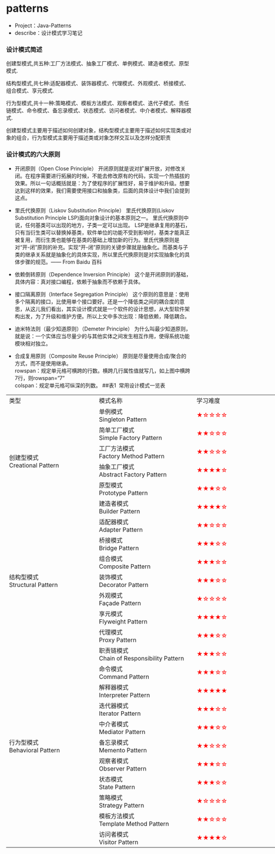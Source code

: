 # patterns
* Project：Java-Patterns 
* describe：设计模式学习笔记

### 设计模式简述

创建型模式,共五种:工厂方法模式、抽象工厂模式、单例模式、建造者模式、原型模式.

结构型模式,共七种:适配器模式、装饰器模式、代理模式、外观模式、桥接模式、组合模式、享元模式.

行为型模式,共十一种:策略模式、模板方法模式、观察者模式、迭代子模式、责任链模式、命令模式、备忘录模式、状态模式、访问者模式、中介者模式、解释器模式.

创建型模式主要用于描述如何创建对象，结构型模式主要用于描述如何实现类或对象的组合，行为型模式主要用于描述类或对象怎样交互以及怎样分配职责
### 设计模式的六大原则
* 开闭原则（Open Close Principle）
	开闭原则就是说对扩展开放，对修改关闭。在程序需要进行拓展的时候，不能去修改原有的代码，实现一个热插拔的效果。所以一句话概括就是：为了使程序的扩展性好，易于维护和升级。想要达到这样的效果，我们需要使用接口和抽象类，后面的具体设计中我们会提到这点。

* 里氏代换原则（Liskov Substitution Principle）
	里氏代换原则(Liskov Substitution Principle LSP)面向对象设计的基本原则之一。 里氏代换原则中说，任何基类可以出现的地方，子类一定可以出现。 LSP是继承复用的基石，只有当衍生类可以替换掉基类，软件单位的功能不受到影响时，基类才能真正被复用，而衍生类也能够在基类的基础上增加新的行为。里氏代换原则是对“开-闭”原则的补充。实现“开-闭”原则的关键步骤就是抽象化。而基类与子类的继承关系就是抽象化的具体实现，所以里氏代换原则是对实现抽象化的具体步骤的规范。—— From Baidu 百科

* 依赖倒转原则（Dependence Inversion Principle）
	这个是开闭原则的基础，具体内容：真对接口编程，依赖于抽象而不依赖于具体。

* 接口隔离原则（Interface Segregation Principle）
	这个原则的意思是：使用多个隔离的接口，比使用单个接口要好。还是一个降低类之间的耦合度的意思，从这儿我们看出，其实设计模式就是一个软件的设计思想，从大型软件架构出发，为了升级和维护方便。所以上文中多次出现：降低依赖，降低耦合。

* 迪米特法则（最少知道原则）（Demeter Principle）
	为什么叫最少知道原则，就是说：一个实体应当尽量少的与其他实体之间发生相互作用，使得系统功能模块相对独立。

* 合成复用原则（Composite Reuse Principle）
	原则是尽量使用合成/聚合的方式，而不是使用继承。  
	rowspan：规定单元格可横跨的行数。横跨几行属性值就写几，如上图中横跨7行，则rowspan=”7”  
    colspan：规定单元格可纵深的列数。
##表1  常用设计模式一览表  
<table  style="width: 1000px;  ">
    <tr>
        <td width=10%  > 类型  </td>
        <td width=10% >模式名称</td>
        <td width=10% > 学习难度</td>
        <td width=10% > 使用频率</td>
    </tr>
    <tr>
        <td rowspan="7">创建型模式  <br> Creational Pattern </td>
    </tr>
    <tr>
        <td>单例模式 <br>  Singleton Pattern  </td>
        <td> <font color=red >★☆☆☆☆</font></td>
        <td> <font color=red >★★★★☆</td>
    </tr>
     <tr>
            <td>简单工厂模式  <br>  Simple Factory Pattern  </td>
            <td> <font color=red > ★★☆☆☆</td>
            <td> <font color=red >★★★☆☆</td>
     </tr>
<tr>
        <td>工厂方法模式 <br>  Factory Method Pattern  </td>
        <td> <font color=red > ★★☆☆☆</td>
        <td> <font color=red >★★★★★</td>
    </tr>
 <tr>
        <td>抽象工厂模式 <br>  Abstract Factory Pattern  </td>
        <td> <font color=red > ★★★★☆</td>
        <td> <font color=red >★★★★★</td>
    </tr>
 <tr>
        <td>原型模式 <br>  Prototype Pattern  </td>
        <td> <font color=red > ★★★☆☆</td>
        <td> <font color=red >★★★☆☆</td>
    </tr>
 <tr>
        <td>建造者模式 <br>  Builder Pattern  </td>
        <td> <font color=red > ★★★★☆</td>
        <td> <font color=red >★★☆☆☆</td>
    </tr>
  <tr>
         <td rowspan="8">结构型模式  <br> Structural Pattern </td>
     </tr>
 <tr>
        <td>适配器模式 <br>  Adapter Pattern  </td>
        <td> <font color=red > ★★☆☆☆</td>
        <td> <font color=red >★★★★☆</td>
    </tr>
 <tr>
         <td> 桥接模式 <br>  Bridge Pattern  </td>
         <td> <font color=red > ★★★☆☆</td>
         <td> <font color=red >★★★☆☆</td>
     </tr>
  <tr>
          <td>组合模式 <br>  Composite Pattern  </td>
          <td> <font color=red > ★★★☆☆</td>
          <td> <font color=red >★★★★☆</td>
      </tr>
  <tr>
          <td>装饰模式 <br>  Decorator Pattern  </td>
          <td> <font color=red > ★★★☆☆</td>
          <td> <font color=red >★★★☆☆</td>
      </tr>
  <tr>
          <td>外观模式 <br>  Façade Pattern  </td>
          <td> <font color=red > ★☆☆☆☆</td>
          <td> <font color=red >★★★★★</td>
      </tr>
  <tr>
           <td>享元模式 <br> Flyweight Pattern  </td>
           <td> <font color=red > ★★★★☆</td>
           <td> <font color=red >★☆☆☆☆</td>
       </tr>
  <tr>
           <td>代理模式 <br>  Proxy Pattern  </td>
           <td> <font color=red > ★★★☆☆</td>
           <td> <font color=red >★★★★☆</td>
       </tr>
  <tr>
           <td rowspan="12">行为型模式 <br>  Behavioral Pattern  </td>
       </tr>
  <tr>
            <td>职责链模式 <br>   Chain of Responsibility Pattern  </td>
            <td> <font color=red > ★★★☆☆</td>
            <td> <font color=red >★★☆☆☆</td>
        </tr>
  <tr>
            <td>命令模式 <br>  Command Pattern  </td>
            <td> <font color=red > ★★★☆☆</td>
            <td> <font color=red > <font color=red >★★★★☆</td>
        </tr>
   <tr>
             <td>解释器模式 <br>   Interpreter Pattern  </td>
             <td> <font color=red > ★★★★★</td>
             <td> <font color=red >★☆☆☆☆</td>
         </tr>
   <tr>
             <td>迭代器模式 <br>  Iterator Pattern  </td>
             <td> <font color=red > ★★★☆☆</td>
             <td> <font color=red >★★★★★</td>
         </tr>
  <tr>
              <td>中介者模式 <br>  Mediator Pattern  </td>
               <td> <font color=red > ★★★☆☆</td>
               <td> <font color=red >★★☆☆☆</td>
          </tr>
  <tr>
              <td>备忘录模式 <br>  Memento Pattern  </td>
               <td> <font color=red > ★★☆☆☆</td>
               <td> <font color=red >★★☆☆☆</td>
          </tr>
 <tr>
             <td>观察者模式 <br>  Observer Pattern  </td>
              <td> <font color=red > ★★★☆☆</td>
              <td> <font color=red >★★★★★</td>
         </tr>
 <tr>
              <td>状态模式 <br>  State Pattern  </td>
              <td> <font color=red > ★★★☆☆</td>
              <td> <font color=red >★★★☆☆</td>
          </tr>
  <tr>
               <td>策略模式 <br>  Strategy Pattern  </td>
               <td> <font color=red > ★☆☆☆☆</td>
               <td> <font color=red >★★★★☆</td>
           </tr>
  <tr>
               <td>模板方法模式 <br>  Template Method Pattern  </td>
               <td> <font color=red > ★★☆☆☆</td>
               <td> <font color=red >★★★☆☆</td>
           </tr>
    <tr>
                  <td>访问者模式 <br> Visitor Pattern  </td>
                  <td> <font color=red > ★★★★☆</td>
                  <td> <font color=red >★☆☆☆☆</td>
              </tr>
              
</table>